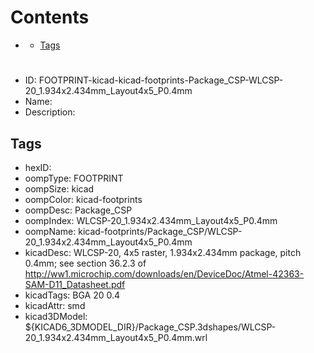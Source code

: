 



Contents
========

* [](#)
	* [Tags](#tags)

# 

- ID: FOOTPRINT-kicad-kicad-footprints-Package_CSP-WLCSP-20_1.934x2.434mm_Layout4x5_P0.4mm
- Name: 
- Description: 

## Tags

- hexID: 
- oompType: FOOTPRINT
- oompSize: kicad
- oompColor: kicad-footprints
- oompDesc: Package_CSP
- oompIndex: WLCSP-20_1.934x2.434mm_Layout4x5_P0.4mm
- oompName: kicad-footprints/Package_CSP/WLCSP-20_1.934x2.434mm_Layout4x5_P0.4mm
- kicadDesc: WLCSP-20, 4x5 raster, 1.934x2.434mm package, pitch 0.4mm; see section 36.2.3 of http://ww1.microchip.com/downloads/en/DeviceDoc/Atmel-42363-SAM-D11_Datasheet.pdf
- kicadTags: BGA 20 0.4
- kicadAttr: smd
- kicad3DModel: ${KICAD6_3DMODEL_DIR}/Package_CSP.3dshapes/WLCSP-20_1.934x2.434mm_Layout4x5_P0.4mm.wrl
